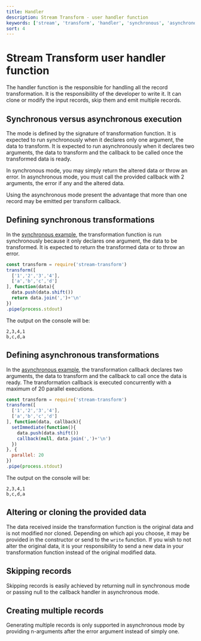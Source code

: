 ```yaml
---
title: Handler
description: Stream Transform - user handler function
keywords: ['stream', 'transform', 'handler', 'synchronous', 'asynchronous', 'alter', 'skip', 'clone']
sort: 4
---
```


# Stream Transform user handler function

The handler function is the responsible for handling all the record transformation. It is the responsibility of the developer to write it. It can clone or modify the input records, skip them and emit multiple records.

## Synchronous versus asynchronous execution

The mode is defined by the signature of transformation function. It is expected to run synchronously when it declares only one argument, the data to transform. It is expected to run asynchronously when it declares two arguments, the data to transform and the callback to be called once the transformed data is ready.

In synchronous mode, you may simply return the altered data or throw an error. In asynchronous mode, you must call the provided callback with 2 arguments, the error if any and the altered data.

Using the asynchronous mode present the advantage that more than one record may be emitted per transform callback.


## Defining synchronous transformations

In the [synchronous example](https://github.com/adaltas/node-stream-transform/blob/master/samples/module.sync.js), the transformation function is run synchronously because it only declares one argument, the data to be transformed. It is expected to return the transformed data or to throw an error.

```js
const transform = require('stream-transform')
transform([
  ['1','2','3','4'],
  ['a','b','c','d']
], function(data){
  data.push(data.shift())
  return data.join(',')+'\n'
})
.pipe(process.stdout)
```

The output on the console will be:

```csv
2,3,4,1
b,c,d,a
```

## Defining asynchronous transformations

In the [asynchronous example](https://github.com/adaltas/node-stream-transform/blob/master/samples/module.async.js), the transformation callback declares two arguments, the data to transform and the callback to call once the data is ready. The transformation callback is executed concurrently with a maximum of 20 parallel executions.

```js
const transform = require('stream-transform')
transform([
  ['1','2','3','4'],
  ['a','b','c','d']
], function(data, callback){
  setImmediate(function(){
    data.push(data.shift())
    callback(null, data.join(',')+'\n')
  })
}, {
  parallel: 20
})
.pipe(process.stdout)
```

The output on the console will be:

```csv
2,3,4,1
b,c,d,a
```

## Altering or cloning the provided data

The data received inside the transformation function is the original data and is not modified nor cloned. Depending on which api you choose, it may be provided in the constructor or send to the `write` function. If you wish to not alter the original data, it is your responsibility to send a new data in your transformation function instead of the original modified data.

## Skipping records

Skipping records is easily achieved by returning null in synchronous mode or passing null to the callback handler in asynchronous mode.

## Creating multiple records

Generating multiple records is only supported in asynchronous mode by providing n-arguments after the error argument instead of simply one.
